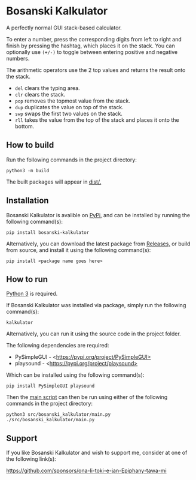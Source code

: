 # Bosanski Kalkulator

A perfectly normal GUI stack-based calculator.

To enter a number, press the corresponding digits from left to right and finish by pressing the hashtag, which places it on the stack. You can optionally use `(+/-)` to toggle between entering positive and negative numbers.

The arithmetic operators use the 2 top values and returns the result onto the stack.

- `del` clears the typing area.
- `clr` clears the stack.
- `pop` removes the topmost value from the stack.
- `dup` duplicates the value on top of the stack.
- `swp` swaps the first two values on the stack.
- `rll` takes the value from the top of the stack and places it onto the bottom.

## How to build

Run the following commands in the project directory:

```console
python3 -m build
```

The built packages will appear in [dist/.](dist "Distributables folder.")

## Installation

Bosanski Kalkulator is avalible on [PyPi,](https://pypi.org/project/bosanski-kalkulator "Bosanski Kalkulator on PyPi") and can be installed by running the following command(s):

```console
pip install bosanski-kalkulator
```

Alternatively, you can download the latest package from [Releases,](https://github.com/ona-li-toki-e-jan-Epiphany-tawa-mi/Bosanski-Kalkulator/releases "Bosanski Kalkulator releases.") or build from source, and install it using the following command(s):

```console
pip install <package name goes here>
```

## How to run

[Python 3](https://www.python.org "Python homepage") is required.

If Bosanski Kalkulator was installed via package, simply run the following command(s):

```console
kalkulator
```

Alternatively, you can run it using the source code in the project folder.

The following dependencies are required:

- PySimpleGUI - \<https://pypi.org/project/PySimpleGUI>
- playsound - \<https://pypi.org/project/playsound>

Which can be installed using the following command(s):
```console
pip install PySimpleGUI playsound
```

Then the [main script](src/bosanski_kalkulator/main.py "main.py") can then be run using either of the following commands in the project directory:
```console
python3 src/bosanski_kalkulator/main.py
./src/bosanski_kalkulator/main.py
```

## Support

If you like Bosanski Kalkulator and wish to support me, consider at one of the following link(s):

https://github.com/sponsors/ona-li-toki-e-jan-Epiphany-tawa-mi